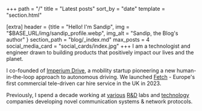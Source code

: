 +++
path = "/"
title = "Latest posts"
sort_by = "date"
template = "section.html"

[extra]
header = {title = "Hello! I'm Sandip", img = "$BASE_URL/img/sandip_profile.webp", img_alt = "Sandip, the Blog's author" }
section_path = "blog/_index.md"
max_posts = 4
social_media_card = "social_cards/index.jpg"
+++
I am a technologist and engineer drawn to building products that positively impact our lives and the planet.

I co-founded of [Imperium Drive](https://imperiumdrive.com/), a mobility startup pioneering a new human-in-the-loop approach to autonomous driving. We launched [Fetch](https://fetchcar.io) - Europe's first commercial tele-driven car hire service in the UK in 2023.

Previously, I spend a decade working at [various](https://www.bell-labs.com/#gref "Bell Labs Paris") [R&amp;D](https://www.huawei.com/ch-en/corporate-information/huawei-europe "Huawei Munich Research Center") labs and [technology](https://www.nokia.com/networks/ "Nokia Siemens Networks") companies developing novel communication systems & network protocols.
